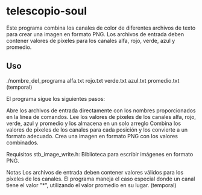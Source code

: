 # telescopio-soul

Este programa combina los canales de color de diferentes archivos de texto para crear una imagen en formato PNG. Los archivos de entrada deben contener valores de píxeles para los canales alfa, rojo, verde, azul y promedio.

## Uso

./nombre_del_programa alfa.txt rojo.txt verde.txt azul.txt promedio.txt (temporal)

El programa sigue los siguientes pasos:

Abre los archivos de entrada directamente con los nombres proporcionados en la línea de comandos.
Lee los valores de píxeles de los canales alfa, rojo, verde, azul y promedio y los almacena en un solo arreglo 
Combina los valores de píxeles de los canales para cada posición y los convierte a un formato adecuado.
Crea una imagen en formato PNG con los valores combinados.

Requisitos
stb_image_write.h: Biblioteca para escribir imágenes en formato PNG. 

Notas
Los archivos de entrada deben contener valores válidos para los píxeles de los canales. El programa maneja el caso especial donde un canal tiene el valor "*", utilizando el valor promedio en su lugar. (temporal)



